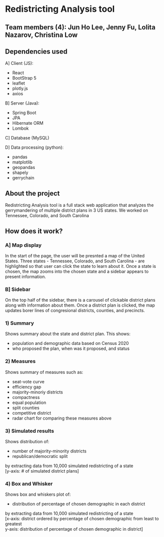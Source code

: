 # Redistricting Analysis tool
## Team members (4): Jun Ho Lee, Jenny Fu, Lolita Nazarov, Christina Low

## Dependencies used 
A] Client (JS):
* React
* BootStrap 5
* leaflet
* plotly.js
* axios

B] Server (Java):
* Spring Boot
* JPA
* Hibernate ORM
* Lombok

C] Database (MySQL)

D] Data processing (python):
* pandas
* matplotlib
* geopandas
* shapely
* gerrychain

## About the project
Redistricting Analysis tool is a full stack web application that analyzes the gerrymandering of multiple district plans in 3 US states. We worked on Tennessee, Colorado, and South Carolina

## How does it work?
### A] Map display
In the start of the page, the user will be presnted a map of the United States. Three states - Tennessee, Colorado, and South Carolina - are highlighted so that user can click the state to learn about it. Once a state is chosen, the map zooms into the chosen state and a sidebar appears to present information.

### B] Sidebar
On the top half of the sidebar, there is a carousel of clickable district plans along with information about them. Once a district plan is clicked, the map updates borer lines of congresional districts, counties, and precincts.

### 1) Summary
Shows summary about the state and district plan. This shows:
* population and demographic data based on Census 2020
* who proposed the plan, when was it proposed, and status

### 2) Measures
Shows summary of measures such as:
* seat-vote curve
* efficiency gap
* majority-minoriy districts
* compactness
* equal population
* split counties
* competitive district
* radar chart for comparing these measures above

### 3) Simulated results
Shows distribution of:
* number of majority-minority districts
* republican/democratic split

by extracting data from 10,000 simulated redistricting of a state <br />
[y-axis: # of simulated district plans]

### 4) Box and Whisker
Shows box and whiskers plot of:
* distribution of percentage of chosen demographic in each district

by extracting data from 10,000 simulated redistricting of a state <br />
[x-axis: district ordered by percentage of chosen demographic from least to greatest <br />
 y-axis: distribution of percentage of chosen demographic in district]